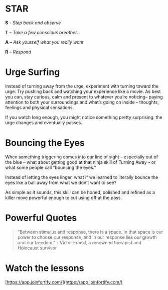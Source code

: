 # STAR

**S** - _Step back and observe_

**T** – _Take a few conscious breathes_

**A** – _Ask yourself what you really want_

**R** – _Respond_

# Urge Surfing

Instead of turning away from the urge, experiment with turning toward the urge. Try pushing back and watching your experience like a movie. As best you can, stay curious, calm and present to whatever you’re noticing– paying attention to both your surroundings and what’s going on inside – thoughts, feelings and physical sensations.

If you watch long enough, you might notice something pretty surprising:  the urge changes and eventually passes.

# Bouncing the Eyes

When something triggering comes into our line of sight – especially out of the blue – what about getting good at that ninja skill of Turning Away – or what some people call “bouncing the eyes.”

Instead of letting the eyes linger, what if we learned to literally bounce the eyes like a ball away from what we don’t want to see?  

As simple as it sounds, this skill can be honed, polished and refined as a killer move powerful enough to cut using off at the pass.

# Powerful Quotes

> “Between stimulus and response, there is a space. In that space is our power to choose our response, and in our response lies our growth and our freedom.” - Victor Frankl, a renowned therapist and Holocaust survivor

# Watch the lessons

[https://app.joinfortify.com/](https://app.joinfortify.com/)
